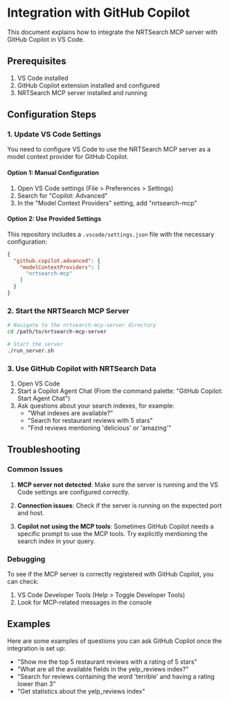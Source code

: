 # Integration with GitHub Copilot

This document explains how to integrate the NRTSearch MCP server with GitHub Copilot in VS Code.

## Prerequisites

1. VS Code installed
2. GitHub Copilot extension installed and configured
3. NRTSearch MCP server installed and running

## Configuration Steps

### 1. Update VS Code Settings

You need to configure VS Code to use the NRTSearch MCP server as a model context provider for GitHub Copilot.

#### Option 1: Manual Configuration

1. Open VS Code settings (File > Preferences > Settings)
2. Search for "Copilot: Advanced"
3. In the "Model Context Providers" setting, add "nrtsearch-mcp"

#### Option 2: Use Provided Settings

This repository includes a `.vscode/settings.json` file with the necessary configuration:

```json
{
  "github.copilot.advanced": {
    "modelContextProviders": [
      "nrtsearch-mcp"
    ]
  }
}
```

### 2. Start the NRTSearch MCP Server

```bash
# Navigate to the nrtsearch-mcp-server directory
cd /path/to/nrtsearch-mcp-server

# Start the server
./run_server.sh
```

### 3. Use GitHub Copilot with NRTSearch Data

1. Open VS Code
2. Start a Copilot Agent Chat (From the command palette: "GitHub Copilot: Start Agent Chat")
3. Ask questions about your search indexes, for example:
   - "What indexes are available?"
   - "Search for restaurant reviews with 5 stars"
   - "Find reviews mentioning 'delicious' or 'amazing'"

## Troubleshooting

### Common Issues

1. **MCP server not detected**: Make sure the server is running and the VS Code settings are configured correctly.

2. **Connection issues**: Check if the server is running on the expected port and host.

3. **Copilot not using the MCP tools**: Sometimes GitHub Copilot needs a specific prompt to use the MCP tools. Try explicitly mentioning the search index in your query.

### Debugging

To see if the MCP server is correctly registered with GitHub Copilot, you can check:

1. VS Code Developer Tools (Help > Toggle Developer Tools)
2. Look for MCP-related messages in the console

## Examples

Here are some examples of questions you can ask GitHub Copilot once the integration is set up:

- "Show me the top 5 restaurant reviews with a rating of 5 stars"
- "What are all the available fields in the yelp_reviews index?"
- "Search for reviews containing the word 'terrible' and having a rating lower than 3"
- "Get statistics about the yelp_reviews index"
